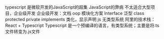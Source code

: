typescript 是微软开发的JavaScript的超集
JavaScript的弊病 不太适合大型项目，企业级开发
企业级开发：文档 oop 模块化方案 Interface 泛型 class protected private                    implements
类化，显示声明
js 无类型系统
阿里的技术栈： React + Typescript
Typescript  是一个预编译的语言，有类型系统；主要是将.ts文件转变为.js文件
